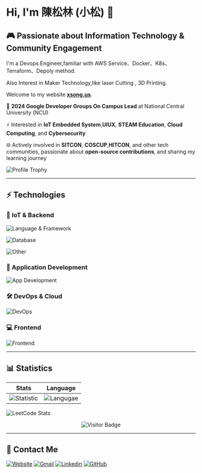 # Hi, I'm 陳松林 (小松) 👋

## 🎮 Passionate about Information Technology & Community Engagement

I'm a Devops Engineer,familiar with AWS Service、Docker、K8s、Terraform、Depoly method.

Also Interest in Maker Technology,like laser Cutting , 3D Printing.

Welcome to my website **[xsong.us](https://xsong.us)**.

💛 **2024 Google Developer Groups On Campus Lead** at National Central University (NCU)

⚡ Interested in **IoT Embedded System**,**UIUX**, **STEAM Education**, **Cloud Computing**, and **Cybersecurity**

🌐 Actively involved in **SITCON**, **COSCUP**,**HITCON**, and other tech communities, passionate about **open-source contributions**, and sharing my learning journey

![Profile Trophy](https://github-profile-trophy.vercel.app/?username=120061203)

----

## ⚡ Technologies

### 🌟 IoT & Backend

![Language & Framework](https://go-skill-icons.vercel.app/api/icons?i=php,javascript,python,c,cpp,go,nodejs,flask,django,fastapi&theme=dark)

![Database](https://go-skill-icons.vercel.app/api/icons?i=mysql,postgres,redis,mongodb&theme=dark)

![Other](https://go-skill-icons.vercel.app/api/icons?i=docker,kubernetes,terraform,aws,azure,gcp,mqtt&theme=dark)

### 📱 Application Development

![App Development](https://go-skill-icons.vercel.app/api/icons?i=flutter,dart,react,androidstudio&theme=dark)

### 🛠️ DevOps & Cloud

![DevOps](https://go-skill-icons.vercel.app/api/icons?i=git,github,gitlab,aws,azure,googlecloud,terraform,ci,cd&theme=dark)

### 💻 Frontend

![Frontend](https://go-skill-icons.vercel.app/api/icons?i=react,html,css,typescript,javascript,vue&theme=dark)

----

## 📊 Statistics

| Stats | Language |
| --- | --- |
| ![Statistic](https://github-readme-stats.vercel.app/api?username=120061203&count_private=true&show_icons=true&theme=gotham&include_all_commits=true) | ![Langugae](https://github-readme-stats.vercel.app/api/top-langs/?username=120061203&theme=gotham&layout=compact) |

![LeetCode Stats](https://leetcard.jacoblin.cool/ccssll120061203?theme=light&font=Roboto&ext=heatmap)

<span align="center">
    
![Visitor Badge](https://visitor-badge.laobi.icu/badge?page_id=120061203.120061203)
    
</span>

----

## 👨 Contact Me

[![Website](https://img.shields.io/badge/website-000000?style=for-the-badge&logo=About.me&logoColor=white)](https://www.xsong.us)
[![Gmail](https://img.shields.io/badge/Gmail-D14836?style=for-the-badge&logo=gmail&logoColor=white)](mailto:ccssll120061203@gmail.com)
[![Linkedin](https://img.shields.io/badge/LinkedIn-0077B5?style=for-the-badge&logo=linkedin&logoColor=white)](https://www.linkedin.com/in/songlinchen)
[![GitHub](https://img.shields.io/badge/GitHub-100000?style=for-the-badge&logo=github&logoColor=white)](https://github.com/120061203)

